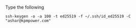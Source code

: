 Type the following

```
ssh-keygen -o -a 100 -t ed25519 -f ~/.ssh/id_ed25519 -C "ashar@kpmpower.com"
```
